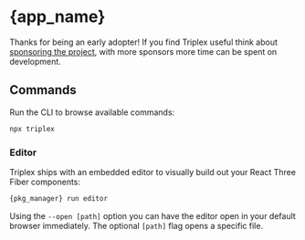 # {app_name}

Thanks for being an early adopter!
If you find Triplex useful think about [sponsoring the project](https://github.com/sponsors/itsdouges),
with more sponsors more time can be spent on development.

## Commands

Run the CLI to browse available commands:

```bash
npx triplex
```

### Editor

Triplex ships with an embedded editor to visually build out your React Three Fiber components:

```bash
{pkg_manager} run editor
```

Using the `--open [path]` option you can have the editor open in your default browser immediately.
The optional `[path]` flag opens a specific file.
